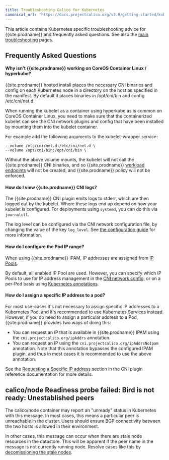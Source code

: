 ```yaml
---
title: Troubleshooting Calico for Kubernetes
canonical_url: 'https://docs.projectcalico.org/v3.0/getting-started/kubernetes/troubleshooting'
---
```


This article contains Kubernetes specific troubleshooting advice for {{site.prodname}} and
frequently asked questions.
See also the [main troubleshooting](../../usage/troubleshooting) pages.

## Frequently Asked Questions

#### Why isn't {{site.prodname}} working on CoreOS Container Linux / hyperkube?

{{site.prodname}} hosted install places the necessary CNI binaries and config on each
Kubernetes node in a directory on the host as specified in the manifest.  By
default it places binaries in /opt/cni/bin and config /etc/cni/net.d.

When running the kubelet as a container using hyperkube as is common on CoreOS Container Linux,
you need to make sure that the containerized kubelet can see the CNI network
plugins and config that have been installed by mounting them into the kubelet container.

For example add the following arguments to the kubelet-wrapper service:

```
--volume /etc/cni/net.d:/etc/cni/net.d \
--volume /opt/cni/bin:/opt/cni/bin \
```

Without the above volume mounts, the kubelet will not call the {{site.prodname}} CNI binaries, and so
{{site.prodname}} [workload endpoints]({{site.baseurl}}/{{page.version}}/reference/calicoctl/resources/workloadendpoint) will
not be created, and {{site.prodname}} policy will not be enforced.

#### How do I view {{site.prodname}} CNI logs?

The {{site.prodname}} CNI plugin emits logs to stderr, which are then logged out by the kubelet.  Where these logs end up
depend on how your kubelet is configured.  For deployments using `systemd`, you can do this via `journalctl`.

The log level can be configured via the CNI network configuration file, by changing the value of the
key `log_level`.  See [the configuration guide]({{site.baseurl}}/{{page.version}}/reference/cni-plugin/configuration) for more information.

#### How do I configure the Pod IP range? 

When using {{site.prodname}} IPAM, IP addresses are assigned from [IP Pools]({{site.baseurl}}/{{page.version}}/reference/calicoctl/resources/ippool).

By default, all enabled IP Pool are used. However, you can specify which IP Pools to use for IP address management in the [CNI network config]({{site.baseurl}}/{{page.version}}/reference/cni-plugin/configuration#ipam),
or on a per-Pod basis using [Kubernetes annotations]({{site.baseurl}}/{{page.version}}/reference/cni-plugin/configuration#ipam-manipulation-with-kubernetes-annotations).

#### How do I assign a specific IP address to a pod? 

For most use-cases it's not necessary to assign specific IP addresses to a Kubernetes Pod, and it's recommended to use Kubernetes Services instead.
However, if you do need to assign a particular address to a Pod, {{site.prodname}} provides two ways of doing this: 

- You can request an IP that is available in {{site.prodname}} IPAM using the `cni.projectcalico.org/ipAddrs` annotation.
- You can request an IP using the `cni.projectcalico.org/ipAddrsNoIpam` annotation. Note that this annotation bypasses the configured IPAM plugin, and thus in most cases it is recommended to use the above annotation. 

See the [Requesting a Specific IP address]({{site.baseurl}}/{{page.version}}/reference/cni-plugin/configuration#requesting-a-specific-ip-address) section in the CNI plugin reference documentation for more details.

## calico/node Readiness probe failed: Bird is not ready: Unestablished peers

The calico/node container may report an "unready" status in Kubernetes with this message. In most cases, this means a particular peer is unreachable in the cluster. Users should ensure BGP connectivity between the two hosts is allowed in their environment.

In other cases, this message can occur when there are stale node resources in the datastore. This will be apparent if the peer name in the message is not currently running node.
Resolve cases like this by [decomissioning the stale nodes]({{site.baseurl}}/{{page.version}}/usage/decommissioning-a-node).
